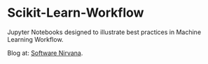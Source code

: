 # Scikit-Learn-Workflow
Jupyter Notebooks designed to illustrate best practices in Machine Learning Workflow.

Blog at: [Software Nirvana](https://sdiehl28.netlify.com).